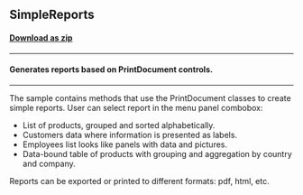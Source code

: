 ## SimpleReports
#### [Download as zip](https://grapecity.github.io/DownGit/#/home?url=https://github.com/GrapeCity/ComponentOne-WinForms-Samples/tree/master/NetFramework\PrintDocument\SimpleReports)
____
#### Generates reports based on PrintDocument controls.
____
The sample contains methods that use the PrintDocument classes to create simple reports.
User can select report in the menu panel combobox:

 * List of products, grouped and sorted alphabetically.
 * Customers data where information is presented as labels.
 * Employees list looks like panels with data and pictures.
 * Data-bound table of products with grouping and aggregation by country and company.

Reports can be exported or printed to different formats: pdf, html, etc.

